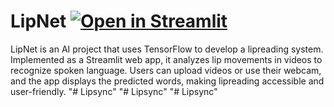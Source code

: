 # LipNet [![Open in Streamlit](https://static.streamlit.io/badges/streamlit_badge_black_white.svg)](https://lip-reading-amith-ag.streamlit.app/)
LipNet is an AI project that uses TensorFlow to develop a lipreading system. Implemented as a Streamlit web app, it analyzes lip movements in videos to recognize spoken language. Users can upload videos or use their webcam, and the app displays the predicted words, making lipreading accessible and user-friendly.
"# Lipsync" 
"# Lipsync" 
"# Lipsync" 
